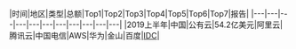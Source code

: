 
|时间|地区|类型|总额|Top1|Top2|Top3|Top4|Top5|Top6|Top7|报告|
|---|---|---|---|---|---|---|---|---|---|---|
|2019上半年|中国|公有云|54.2亿美元|阿里云|腾讯云|中国电信|AWS|华为|金山|百度|[IDC](https://www.idc.com/getdoc.jsp?containerId=prCHC45634819)|



